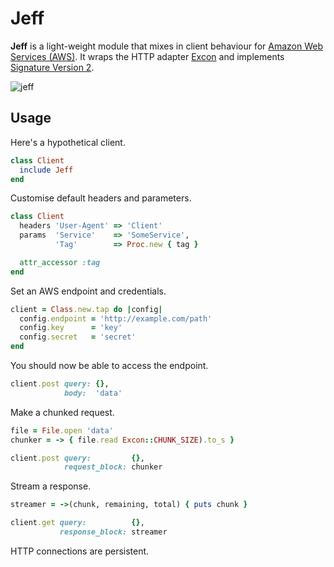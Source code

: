 # Jeff

**Jeff** is a light-weight module that mixes in client behaviour for [Amazon
Web Services (AWS)][aws]. It wraps the HTTP adapter [Excon][excon] and
implements [Signature Version 2][sign].

![jeff][jeff]

## Usage

Here's a hypothetical client.

```ruby
class Client
  include Jeff
end
```

Customise default headers and parameters.

```ruby
class Client
  headers 'User-Agent' => 'Client'
  params  'Service'    => 'SomeService',
          'Tag'        => Proc.new { tag }

  attr_accessor :tag
end
```

Set an AWS endpoint and credentials.

```ruby
client = Class.new.tap do |config|
  config.endpoint = 'http://example.com/path'
  config.key      = 'key'
  config.secret   = 'secret'
end
```
You should now be able to access the endpoint.

```ruby
client.post query: {},
            body:  'data'
```

Make a chunked request.

```ruby
file = File.open 'data'
chunker = -> { file.read Excon::CHUNK_SIZE).to_s }

client.post query:         {},
            request_block: chunker
```

Stream a response.

```ruby
streamer = ->(chunk, remaining, total) { puts chunk }

client.get query:          {},
           response_block: streamer
```

HTTP connections are persistent.

[aws]:   http://aws.amazon.com/
[excon]: https://github.com/geemus/excon
[sign]:  http://docs.amazonwebservices.com/general/latest/gr/signature-version-2.html
[jeff]:  http://f.cl.ly/items/0a3R3J0k1R2f423k1q2l/jeff.jpg
